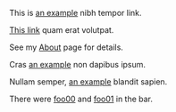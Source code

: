 This is [an example][0] nibh tempor link.

[0]: http://example.com/ (Title)

[This link][1] quam erat volutpat.

[1]: http://example.net/

See my [About][2] page for details.

[2]: /about/

Cras [an example][3]
non dapibus ipsum.

[3]: http://example.com/ (Optional Title Here)

Nullam semper, [an example][4]
blandit sapien.

[4]: http://example.com/ (Optional Title Here)

There were [foo00][5]
and [foo01][6] in the bar.

[5]: http://example.com/foo/00 (Foo 00 Title)
[6]: http://example.com/foo/01 (Foo 01 Title)
